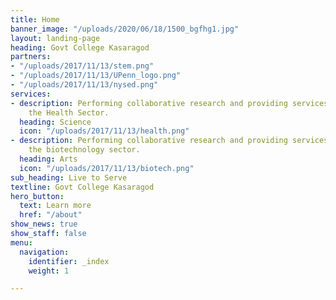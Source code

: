 ```yaml
---
title: Home
banner_image: "/uploads/2020/06/18/1500_bgfhg1.jpg"
layout: landing-page
heading: Govt College Kasaragod
partners:
- "/uploads/2017/11/13/stem.png"
- "/uploads/2017/11/13/UPenn_logo.png"
- "/uploads/2017/11/13/nysed.png"
services:
- description: Performing collaborative research and providing services to support
    the Health Sector.
  heading: Science
  icon: "/uploads/2017/11/13/health.png"
- description: Performing collaborative research and providing services to support
    the biotechnology sector.
  heading: Arts
  icon: "/uploads/2017/11/13/biotech.png"
sub_heading: Live to Serve
textline: Govt College Kasaragod
hero_button:
  text: Learn more
  href: "/about"
show_news: true
show_staff: false
menu:
  navigation:
    identifier: _index
    weight: 1

---
```

